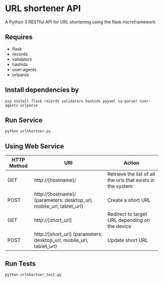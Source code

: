 URL shortener API
======
A Python 3 RESTful API for URL shortening using the flask microframework

Requires
-----
  * flask
  * records
  * validators
  * hashids
  * user-agents
  * urlparse

Install dependencies by
-----
```
pip install flask records validators hashids pyyaml ua-parser user-agents urlparse
```

Run Service
-----
```
python urlShortner.py
```

Using Web Service
-----

| HTTP Method | URI                                                                    | Action                                                      |
|-------------|------------------------------------------------------------------------|-------------------------------------------------------------|
| GET         | http://[hostname]/                                                     | Retrieve the list of all the urls that exists in the system |
| POST        | http://[hostname]/ (parameters: desktop_url, mobile_url, tablet_url)   | Create a short URL                                          |
| GET         | http://[short_url]                                                     | Redirect to target URL depending on the device              |
| POST        | http://[short_url] (parameters: desktop_url, mobile_url, tablet_url)   | Update short URL                                            |

Run Tests
-----
```
python urlShortner_test.py
```

